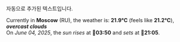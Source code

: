 
자동으로 추가된 텍스트입니다.

<!--START_SECTION:weather:moscow-->
Currently in **Moscow** (RU), the weather is: **21.9°C** (feels like **21.2°C**), ***overcast clouds***<br/>
On *June 04, 2025*, the *sun rises* at 🌅**03:50** and *sets* at 🌇**21:05**.
<!--END_SECTION:weather-->
